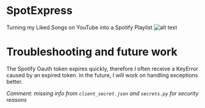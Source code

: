 # SpotExpress
Turning my Liked Songs on YouTube into a Spotify Playlist
![alt text](https://1000logos.net/wp-content/uploads/2017/08/Spotify-Logo.png)


# Troubleshooting and future work
The Spotify Oauth token expires quickly, therefore I often receive a KeyError caused by an expired token. In the future, I will work on handling exceptions better.


*Comment: missing info from `client_secret.json` and `secrets.py` for security reasons*
